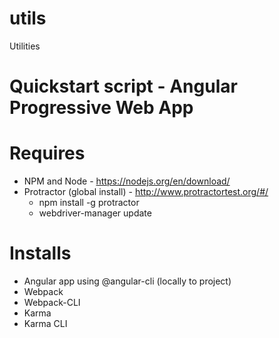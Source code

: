 # utils
Utilities

# Quickstart script - Angular Progressive Web App

# Requires
 - NPM and Node - https://nodejs.org/en/download/
 - Protractor (global install) - http://www.protractortest.org/#/
	- npm install -g protractor
	- webdriver-manager update

# Installs
 - Angular app using @angular-cli
 (locally to project)
 - Webpack 
 - Webpack-CLI 
 - Karma 
 - Karma CLI 
